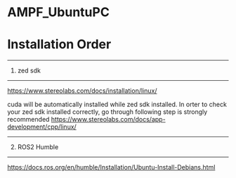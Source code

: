 # AMPF_UbuntuPC

Installation Order
==================
- - -
1. zed sdk
----------
<https://www.stereolabs.com/docs/installation/linux/>

cuda will be automatically installed while zed sdk installed.
In orter to check your zed sdk installed correctly, go through following step is strongly recommended
<https://www.stereolabs.com/docs/app-development/cpp/linux/>
- - -
2. ROS2 Humble
----------
<https://docs.ros.org/en/humble/Installation/Ubuntu-Install-Debians.html>
